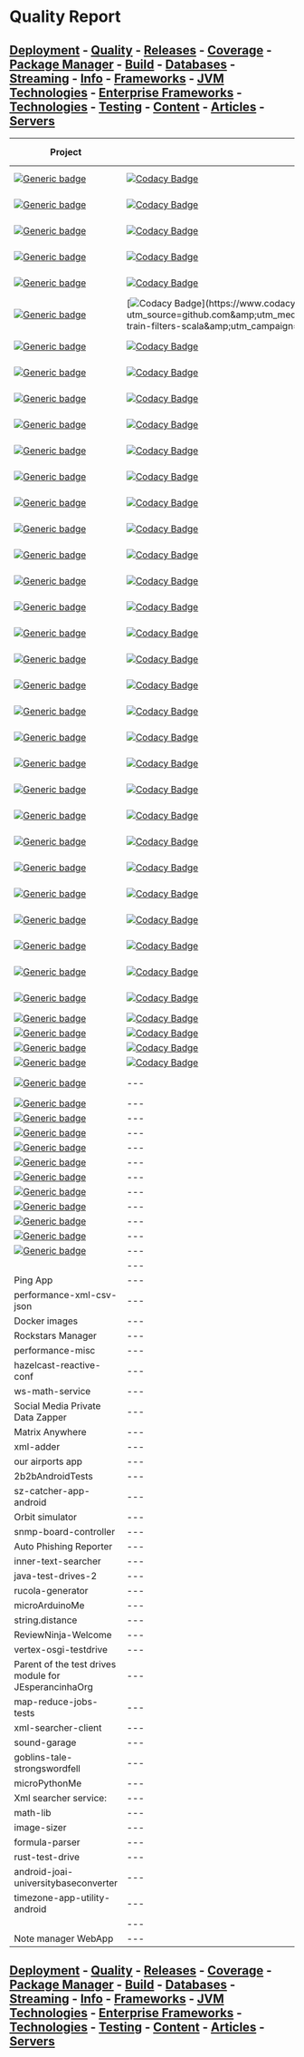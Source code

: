 # Quality Report

## [Deployment](./Deployment.md) - [Quality](./Quality.md) - [Releases](./Releases.md) - [Coverage](./Coverage.md) - [Package Manager](./PkgManager.md) - [Build](./Build.md) - [Databases](./Databases.md) - [Streaming](./Streaming.md) - [Info](./Info.md) - [Frameworks](./Frameworks.md) - [JVM Technologies](./TechJVM.md) - [Enterprise Frameworks](./Enterprise.md) - [Technologies](./Tech.md) - [Testing](./Testing.md) - [Content](./Content.md) - [Articles](./Articles.md) - [Servers](./Servers.md) 

|Project|Codacy|Codebeat|Better Code|Vulnerabilities|
|---|---|---|---|---|
|[![Generic badge](https://img.shields.io/static/v1.svg?label=GitHub&message=Spring%205%20Test%20Drives&color=informational)](https://github.com/jesperancinha/jeorg-spring-5-test-drives)|[![Codacy Badge](https://app.codacy.com/project/badge/Grade/9d14f60a58bd456fb1084860b5a46871)](https://www.codacy.com/gh/jesperancinha/jeorg-spring-5-test-drives/dashboard?utm_source=github.com&amp;utm_medium=referral&amp;utm_content=jesperancinha/jeorg-spring-5-test-drives&amp;utm_campaign=Badge_Grade)|[![codebeat badge](https://codebeat.co/badges/b9097b8c-40f8-48bf-beb3-2007803b4bad)](https://codebeat.co/projects/github-com-jesperancinha-jeorg-spring-5-test-drives-master)|[![BCH compliance](https://bettercodehub.com/edge/badge/jesperancinha/jeorg-spring-5-test-drives?branch=master)](https://bettercodehub.com/results/jesperancinha/jeorg-spring-5-test-drives)|[![Known Vulnerabilities](https://snyk.io/test/github/jesperancinha/jeorg-spring-5-test-drives/badge.svg)](https://snyk.io/test/github/jesperancinha/jeorg-spring-5-test-drives)|
|[![Generic badge](https://img.shields.io/static/v1.svg?label=GitHub&message=Kalah%20Coffee%20Mugs&color=informational)](https://github.com/jesperancinha/mancalaje)|[![Codacy Badge](https://api.codacy.com/project/badge/Grade/f30b682f67e44391a922f62ada6b2f85)](https://www.codacy.com/app/jofisaes/mancalaje?utm_source=github.com&amp;utm_medium=referral&amp;utm_content=jesperancinha/mancalaje&amp;utm_campaign=Badge_Grade)|[![codebeat badge](https://codebeat.co/badges/eaf7a2e0-ed2c-47fb-9323-2051db72c171)](https://codebeat.co/projects/github-com-jesperancinha-mancalaje-master)|[![BCH compliance](https://bettercodehub.com/edge/badge/jesperancinha/mancalaje?branch=master)](https://bettercodehub.com/results/jesperancinha/mancalaje)|[![Known Vulnerabilities](https://snyk.io/test/github/jesperancinha/mancalaje/badge.svg)](https://snyk.io/test/github/jesperancinha/mancalaje)|
|[![Generic badge](https://img.shields.io/static/v1.svg?label=GitHub&message=Sea%20Shell%20Archiver&color=informational)](https://github.com/jesperancinha/sea-shell-archiver)|[![Codacy Badge](https://api.codacy.com/project/badge/Grade/89cc4b270cda4a448ce4fa895b30ec55)](https://www.codacy.com/manual/jofisaes/sea-shell-archiver?utm_source=github.com&amp;utm_medium=referral&amp;utm_content=jesperancinha/sea-shell-archiver&amp;utm_campaign=Badge_Grade)|[![codebeat badge](https://codebeat.co/badges/c71192de-5569-4741-aaa9-503217514483)](https://codebeat.co/projects/github-com-jesperancinha-sea-shell-archiver-master)|[![BCH compliance](https://bettercodehub.com/edge/badge/jesperancinha/sea-shell-archiver?branch=master)](https://bettercodehub.com/)|[![Known Vulnerabilities](https://snyk.io/test/github/jesperancinha/sea-shell-archiver/badge.svg)](https://snyk.io/test/github/jesperancinha/sea-shell-archiver)|
|[![Generic badge](https://img.shields.io/static/v1.svg?label=GitHub&message=Spring%20Master%205%20Test%20Drives&color=informational)](https://github.com/jesperancinha/jeorg-spring-master-5-test-drives)|[![Codacy Badge](https://app.codacy.com/project/badge/Grade/db288a3f092a49fbb60d54ad963a47ed)](https://www.codacy.com/gh/jesperancinha/jeorg-spring-master-5-test-drives/dashboard?utm_source=github.com&amp;utm_medium=referral&amp;utm_content=jesperancinha/jeorg-spring-master-5-test-drives&amp;utm_campaign=Badge_Grade)|[![codebeat badge](https://codebeat.co/badges/1d960e1b-0c52-4ac0-90eb-d4f06fc97ba0)](https://codebeat.co/projects/github-com-jesperancinha-jeorg-spring-master-5-test-drives-main)|[![BCH compliance](https://bettercodehub.com/edge/badge/jesperancinha/jeorg-spring-master-5-test-drives?branch=main)](https://bettercodehub.com/results/jesperancinha/jeorg-spring-master-5-test-drives)|[![Known Vulnerabilities](https://snyk.io/test/github/jesperancinha/jeorg-spring-master-5-test-drives/badge.svg)](https://snyk.io/test/github/jesperancinha/jeorg-spring-master-5-test-drives)|
|[![Generic badge](https://img.shields.io/static/v1.svg?label=GitHub&message=Java%2011%20Test%20Drives&color=informational)](https://github.com/jesperancinha/jeorg-java-11-test-drives)|[![Codacy Badge](https://app.codacy.com/project/badge/Grade/7d0dc4bc47ef4764b6df684395f7c89d)](https://www.codacy.com/gh/jesperancinha/jeorg-java-11-test-drives/dashboard?utm_source=github.com&amp;utm_medium=referral&amp;utm_content=jesperancinha/jeorg-java-11-test-drives&amp;utm_campaign=Badge_Grade)|[![codebeat badge](https://codebeat.co/badges/cbafce5d-29d0-4c79-b815-df33498df1a4)](https://codebeat.co/projects/github-com-jesperancinha-jeorg-java-11-test-drives-main)|[![BCH compliance](https://bettercodehub.com/edge/badge/jesperancinha/jeorg-java-11-test-drives?branch=main)](https://bettercodehub.com/)|[![Known Vulnerabilities](https://snyk.io/test/github/jesperancinha/jeorg-java-11-test-drives/badge.svg)](https://snyk.io/test/github/jesperancinha/jeorg-java-11-test-drives)|
|[![Generic badge](https://img.shields.io/static/v1.svg?label=GitHub&message=Image%20Train%20Filters%20Services&color=informational)](https://github.com/jesperancinha/image-train-filters-scala)|[![Codacy Badge](https://api.codacy.com/project/badge/Grade/b45a0bd9c3694401b78580b95c0b505b?)](https://www.codacy.com/app/jofisaes/image-train-filters-scala?utm_source=github.com&amp;utm_medium=referral&amp;utm_content=jesperancinha/image-train-filters-scala&amp;utm_campaign=Badge_Grade)|[![codebeat badge](https://codebeat.co/badges/93dcee14-b81d-4827-bd4f-9c7a3f56c752)](https://codebeat.co/projects/github-com-jesperancinha-image-train-filters-scala-master)|[![BCH compliance](https://bettercodehub.com/edge/badge/jesperancinha/image-train-filters-scala?branch=master)](https://bettercodehub.com/)|[![Known Vulnerabilities](https://snyk.io/test/github/jesperancinha/image-train-filters-scala/badge.svg)](https://snyk.io/test/github/jesperancinha/image-train-filters-scala)|
|[![Generic badge](https://img.shields.io/static/v1.svg?label=GitHub&message=Your%20finance%20JE&color=informational)](https://github.com/jesperancinha/your-finance-je)|[![Codacy Badge](https://app.codacy.com/project/badge/Grade/b1ba6086c1b44820b62345c44bee2f1d)](https://www.codacy.com/gh/jesperancinha/your-finance-je/dashboard?utm_source=github.com&amp;utm_medium=referral&amp;utm_content=jesperancinha/your-finance-je&amp;utm_campaign=Badge_Grade)|[![codebeat badge](https://codebeat.co/badges/66bd8179-b645-40f4-9a02-072a8df5ff32)](https://codebeat.co/projects/github-com-jesperancinha-your-finance-je-master)|[![BCH compliance](https://bettercodehub.com/edge/badge/jesperancinha/your-finance-je?branch=master)](https://bettercodehub.com/)|[![Known Vulnerabilities](https://snyk.io/test/github/jesperancinha/your-finance-je/badge.svg)](https://snyk.io/test/github/jesperancinha/your-finance-je)|
|[![Generic badge](https://img.shields.io/static/v1.svg?label=GitHub&message=Kotlin%20Test%20Drives&color=informational)](https://github.com/jesperancinha/kotlin-test-drives)|[![Codacy Badge](https://app.codacy.com/project/badge/Grade/03eb6acb5bf34d1d8c82c5cf65268e60)](https://www.codacy.com/gh/jesperancinha/jeorg-kotlin-4-test-drives/dashboard?utm_source=github.com&amp;utm_medium=referral&amp;utm_content=jesperancinha/jeorg-kotlin-4-test-drives&amp;utm_campaign=Badge_Grade)|[![codebeat badge](https://codebeat.co/badges/0250d204-8979-4e20-be16-209ec6b20456)](https://codebeat.co/projects/github-com-jesperancinha-jeorg-kotlin-4-test-drives-main)|[![BCH compliance](https://bettercodehub.com/edge/badge/jesperancinha/jeorg-kotlin-4-test-drives?branch=main)](https://bettercodehub.com/results/jesperancinha/jeorg-kotlin-4-test-drives)|[![Known Vulnerabilities](https://snyk.io/test/github/jesperancinha/jeorg-kotlin-4-test-drives/badge.svg)](https://snyk.io/test/github/jesperancinha/jeorg-kotlin-4-test-drives)|
|[![Generic badge](https://img.shields.io/static/v1.svg?label=GitHub&message=Baker%20portuguese%20recipes&color=informational)](https://github.com/jesperancinha/portuguese-recipes)|[![Codacy Badge](https://api.codacy.com/project/badge/Grade/4ba1ad293d674b00b66db2db6fc6e3e9)](https://www.codacy.com/manual/jofisaes/portuguese-recipes?utm_source=github.com&amp;utm_medium=referral&amp;utm_content=jesperancinha/portuguese-recipes&amp;utm_campaign=Badge_Grade)|[![codebeat badge](https://codebeat.co/badges/58319e19-d5c1-414d-ad76-7f8acf833e60)](https://codebeat.co/projects/github-com-jesperancinha-portuguese-recipes-master)|[![BCH compliance](https://bettercodehub.com/edge/badge/jesperancinha/portuguese-recipes?branch=master)](https://bettercodehub.com/results/jesperancinha/portuguese-recipes)|[![Known Vulnerabilities](https://snyk.io/test/github/jesperancinha/portuguese-recipes/badge.svg)](https://snyk.io/test/github/jesperancinha/portuguese-recipes)|
|[![Generic badge](https://img.shields.io/static/v1.svg?label=GitHub&message=VMA%20Archiver&color=informational)](https://github.com/jesperancinha/jeorg-spring-5-test-drives)|[![Codacy Badge](https://app.codacy.com/project/badge/Grade/02f12203575c48f5948baf57e8fc27b6)](https://www.codacy.com/gh/jesperancinha/vma-archiver/dashboard?utm_source=github.com&amp;utm_medium=referral&amp;utm_content=jesperancinha/vma-archiver&amp;utm_campaign=Badge_Grade)|[![codebeat badge](https://codebeat.co/badges/c1b16ed4-8341-416b-9084-c2e0f7b36ffd)](https://codebeat.co/projects/github-com-jesperancinha-vma-archiver-master)|[![BCH compliance](https://bettercodehub.com/edge/badge/jesperancinha/vma-archiver?branch=master)](https://bettercodehub.com/results/jesperancinha/vma-archiver)|[![Known Vulnerabilities](https://snyk.io/test/github/jesperancinha/vma-archiver/badge.svg)](https://snyk.io/test/github/jesperancinha/vma-archiver)|
|[![Generic badge](https://img.shields.io/static/v1.svg?label=GitHub&message=Java%20Test%20Drives&color=informational)](https://github.com/jesperancinha/jeorg-java-15-test-drives)|[![Codacy Badge](https://app.codacy.com/project/badge/Grade/8ade93e5d0f646508674dbc0045f7317)](https://www.codacy.com/gh/jesperancinha/jeorg-java-15-test-drives/dashboard?utm_source=github.com&amp;utm_medium=referral&amp;utm_content=jesperancinha/jeorg-java-15-test-drives&amp;utm_campaign=Badge_Grade)|[![codebeat badge](https://codebeat.co/badges/cb02d43f-0510-453b-b63e-2864e52542bd)](https://codebeat.co/projects/github-com-jesperancinha-jeorg-java-15-test-drives-master)|[![BCH compliance](https://bettercodehub.com/edge/badge/jesperancinha/jeorg-java-15-test-drives?branch=master)](https://bettercodehub.com/)|[![Known Vulnerabilities](https://snyk.io/test/github/jesperancinha/jeorg-java-15-test-drives/badge.svg)](https://snyk.io/test/github/jesperancinha/jeorg-java-15-test-drives)|
|[![Generic badge](https://img.shields.io/static/v1.svg?label=GitHub&message=Java%20EE%207%20Test%20Drives&color=informational)](https://github.com/jesperancinha/jeorg-java-ee-7-test-drives)|[![Codacy Badge](https://api.codacy.com/project/badge/Grade/89cc4b270cda4a448ce4fa895b30ec55)](https://www.codacy.com/manual/jofisaes/jeorg-java-ee-7-test-drives?utm_source=github.com&amp;utm_medium=referral&amp;utm_content=jesperancinha/jeorg-java-ee-7-test-drives&amp;utm_campaign=Badge_Grade)|[![codebeat badge](https://codebeat.co/badges/70235530-f5e9-4254-a0d1-9dc7950c12cc)](https://codebeat.co/projects/github-com-jesperancinha-jeorg-java-ee-7-test-drives-master)|[![BCH compliance](https://bettercodehub.com/edge/badge/jesperancinha/jeorg-java-ee-7-test-drives?branch=main)](https://bettercodehub.com/results/jesperancinha/jeorg-java-ee-7-test-drives)|[![Known Vulnerabilities](https://snyk.io/test/github/jesperancinha/jeorg-java-ee-7-test-drives/badge.svg)](https://snyk.io/test/github/jesperancinha/jeorg-java-ee-7-test-drives)|
|[![Generic badge](https://img.shields.io/static/v1.svg?label=GitHub&message=Concert%20Demos&color=informational)](https://github.com/jesperancinha/concert-demos-root)|[![Codacy Badge](https://api.codacy.com/project/badge/Grade/0ddf4a0b338e4644b416824298e33127)](https://www.codacy.com/manual/jofisaes/concert-demos-root?utm_source=github.com&amp;utm_medium=referral&amp;utm_content=jesperancinha/concert-demos-root&amp;utm_campaign=Badge_Grade)|[![codebeat badge](https://codebeat.co/badges/c36571eb-ca0f-4abe-9af2-c66ffc3a4002)](https://codebeat.co/projects/github-com-jesperancinha-concert-demos-root-master)|[![BCH compliance](https://bettercodehub.com/edge/badge/jesperancinha/concert-demos-root?branch=master)](https://bettercodehub.com/results/jesperancinha/concert-demos-root?branch=master)|[![Known Vulnerabilities](https://snyk.io/test/github/jesperancinha/concert-demos-root/badge.svg)](https://snyk.io/test/github/jesperancinha/concert-demos-root)|
|[![Generic badge](https://img.shields.io/static/v1.svg?label=GitHub&message=Consolerizer&color=informational)](https://github.com/JEsperancinhaOrg/consolerizer-root)|[![Codacy Badge](https://app.codacy.com/project/badge/Grade/4d5fcd800ef941309dd767ad384eeb0c)](https://www.codacy.com/gh/JEsperancinhaOrg/consolerizer-root/dashboard?utm_source=github.com&amp;utm_medium=referral&amp;utm_content=JEsperancinhaOrg/consolerizer-root&amp;utm_campaign=Badge_Grade)|[![codebeat badge](https://codebeat.co/badges/176e694d-4bc1-4771-9a6c-4cd94bc8f5f8)](https://codebeat.co/projects/github-com-jesperancinhaorg-consolerizer-root-main)|[![BCH compliance](https://bettercodehub.com/edge/badge/JEsperancinhaOrg/consolerizer-root?branch=main)](https://bettercodehub.com/)|[![Known Vulnerabilities](https://snyk.io/test/github/JEsperancinhaOrg/consolerizer-root/badge.svg)](https://snyk.io/test/github/JEsperancinhaOrg/consolerizer-root)|
|[![Generic badge](https://img.shields.io/static/v1.svg?label=GitHub&message=Camel%20Test%20Drives&color=informational)](https://github.com/jesperancinha/jeorg-camel-test-drives)|[![Codacy Badge](https://app.codacy.com/project/badge/Grade/5535eca15bac415b88fa09eae34de4ac)](https://www.codacy.com/gh/jesperancinha/jeorg-camel-test-drives/dashboard?utm_source=github.com&amp;utm_medium=referral&amp;utm_content=jesperancinha/jeorg-camel-test-drives&amp;utm_campaign=Badge_Grade)|[![codebeat badge](https://codebeat.co/badges/7c2a2dbb-6e59-46f1-aba1-fde393908c71)](https://codebeat.co/projects/github-com-jesperancinha-jeorg-camel-test-drives-master)|[![BCH compliance](https://bettercodehub.com/edge/badge/jesperancinha/jeorg-camel-test-drives?branch=master)](https://bettercodehub.com/results/jesperancinha/jeorg-camel-test-drives)|[![Known Vulnerabilities](https://snyk.io/test/github/jesperancinha/jeorg-camel-test-drives/badge.svg)](https://snyk.io/test/github/jesperancinha/jeorg-camel-test-drives)|
|[![Generic badge](https://img.shields.io/static/v1.svg?label=GitHub&message=Scala%20Test%20Drives&color=informational)](https://github.com/jesperancinha/jeorg-scala-test-drives)|[![Codacy Badge](https://app.codacy.com/project/badge/Grade/fe01b148957f4109bd66b3dbde1c2728)](https://www.codacy.com/gh/jesperancinha/jeorg-scala-test-drives/dashboard?utm_source=github.com&amp;utm_medium=referral&amp;utm_content=jesperancinha/jeorg-scala-test-drives&amp;utm_campaign=Badge_Grade)|[![codebeat badge](https://codebeat.co/badges/375b0a90-d5a0-468f-a9b7-051ea83a9c80)](https://codebeat.co/projects/github-com-jesperancinha-jeorg-scala-test-drives-main)|[![BCH compliance](https://bettercodehub.com/edge/badge/jesperancinha/jeorg-scala-test-drives?branch=main)](https://bettercodehub.com/results/jesperancinha/jeorg-scala-test-drives)|[![Known Vulnerabilities](https://snyk.io/test/github/jesperancinha/jeorg-scala-test-drives/badge.svg)](https://snyk.io/test/github/jesperancinha/jeorg-scala-test-drives)|
|[![Generic badge](https://img.shields.io/static/v1.svg?label=GitHub&message=Markdowner&color=informational)](https://github.com/jesperancinha/markdowner)|[![Codacy Badge](https://api.codacy.com/project/badge/Grade/c423c85288eb45c883e2f721bb611a3f)](https://www.codacy.com/manual/jofisaes/markdowner?utm_source=github.com&amp;utm_medium=referral&amp;utm_content=jesperancinha/markdowner&amp;utm_campaign=Badge_Grade)|[![codebeat badge](https://codebeat.co/badges/b6f714fa-6632-473e-9eb5-c481c776d415)](https://codebeat.co/projects/github-com-jesperancinha-markdowner-master)|[![BCH compliance](https://bettercodehub.com/edge/badge/jesperancinha/markdowner?branch=master)](https://bettercodehub.com/)|---|
|[![Generic badge](https://img.shields.io/static/v1.svg?label=GitHub&message=itf-chartizate-android&color=informational)](https://github.com/JEsperancinhaOrg/itf-chartizate-android)|[![Codacy Badge](https://api.codacy.com/project/badge/Grade/30fb9978d67c4abf92d9d426c7e60e55)](https://www.codacy.com/manual/jofisaes/itf-chartizate-android?utm_source=github.com&amp;utm_medium=referral&amp;utm_content=JEsperancinhaOrg/itf-chartizate-android&amp;utm_campaign=Badge_Grade)|[![codebeat badge](https://codebeat.co/badges/3bfe5689-c2d6-42f0-94ad-93bdbd479472)](https://codebeat.co/projects/github-com-jesperancinhaorg-itf-chartizate-android-master)|[![BCH compliance](https://bettercodehub.com/edge/badge/JEsperancinhaOrg/itf-chartizate-android?branch=master)](https://bettercodehub.com/)|---|
|[![Generic badge](https://img.shields.io/static/v1.svg?label=GitHub&message=ITF%20Chartizate&color=informational)](https://github.com/JEsperancinhaOrg/itf-chartizate)|[![Codacy Badge](https://app.codacy.com/project/badge/Grade/5f7026624ff244eca9ba1e2dc9c99364)](https://www.codacy.com/gh/JEsperancinhaOrg/itf-chartizate/dashboard?utm_source=github.com&amp;utm_medium=referral&amp;utm_content=JEsperancinhaOrg/itf-chartizate&amp;utm_campaign=Badge_Grade)|[![codebeat badge](https://codebeat.co/badges/960ed15e-a5c4-42f2-8078-c691a5d1833b)](https://codebeat.co/projects/github-com-jesperancinhaorg-itf-chartizate-master)|[![BCH compliance](https://bettercodehub.com/edge/badge/JEsperancinhaOrg/itf-chartizate?branch=master)](https://bettercodehub.com/)|---|
|[![Generic badge](https://img.shields.io/static/v1.svg?label=GitHub&message=String%20Array%20Paradigms&color=informational)](https://github.com/jesperancinha/string-array-paradigms)|[![Codacy Badge](https://api.codacy.com/project/badge/Grade/0eeb457321184b74922e97dcd563ba19)](https://www.codacy.com/app/jofisaes/string-array-paradigms?utm_source=github.com&amp;utm_medium=referral&amp;utm_content=jesperancinha/string-array-paradigms&amp;utm_campaign=Badge_Grade)|[![codebeat badge](https://codebeat.co/badges/65fed66c-ff4a-46f1-9b12-bc486a422ee6)](https://codebeat.co/projects/github-com-jesperancinha-string-array-paradigms-master)|[![BCH compliance](https://bettercodehub.com/edge/badge/jesperancinha/string-array-paradigms?branch=master)](https://bettercodehub.com/)|---|
|[![Generic badge](https://img.shields.io/static/v1.svg?label=GitHub&message=Bisca%20JE&color=informational)](https://github.com/jesperancinha/biscaje)|[![Codacy Badge](https://api.codacy.com/project/badge/Grade/f734d44324c349029c07e2656bccef41)](https://www.codacy.com/app/jofisaes/bisca-je?utm_source=github.com&amp;utm_medium=referral&amp;utm_content=jesperancinha/bisca-je&amp;utm_campaign=Badge_Grade)|[![codebeat badge](https://codebeat.co/badges/ecede707-1d01-44a3-88c1-ef88971bd465)](https://codebeat.co/projects/github-com-jesperancinha-bisca-je-master)|[![BCH compliance](https://bettercodehub.com/edge/badge/jesperancinha/bisca-je?branch=master)](https://bettercodehub.com/)|---|
|[![Generic badge](https://img.shields.io/static/v1.svg?label=GitHub&message=Med%20Dicom%20Service&color=informational)](https://github.com/jesperancinha/med_dicom_service)|[![Codacy Badge](https://app.codacy.com/project/badge/Grade/e0840fb465c6425785df419fb3887b2b)](https://www.codacy.com/gh/jesperancinha/med_dicom_service/dashboard?utm_source=github.com&amp;utm_medium=referral&amp;utm_content=jesperancinha/med_dicom_service&amp;utm_campaign=Badge_Grade)|[![codebeat badge](https://codebeat.co/badges/f71948d7-db29-4b36-a309-e347f96699f0)](https://codebeat.co/projects/github-com-jesperancinha-med_dicom_service-master)|[![BCH compliance](https://bettercodehub.com/edge/badge/jesperancinha/med_dicom_service?branch=master)](https://bettercodehub.com/results/jesperancinha/med_dicom_service)|---|
|[![Generic badge](https://img.shields.io/static/v1.svg?label=GitHub&message=ITF%20Android&color=informational)](https://github.com/jesperancinha/image-train-filters-android)|[![Codacy Badge](https://api.codacy.com/project/badge/Grade/1ebb39c9b1194fb6b66d96495fe6a41b)](https://www.codacy.com/manual/jofisaes/image-train-filters-android?utm_source=github.com&amp;utm_medium=referral&amp;utm_content=jesperancinha/image-train-filters-android&amp;utm_campaign=Badge_Grade)|[![codebeat badge](https://codebeat.co/badges/4b1b645f-a6c0-4faa-a4c4-9ffba697817d)](https://codebeat.co/projects/github-com-jesperancinha-image-train-filters-android-master)|[![BCH compliance](https://bettercodehub.com/edge/badge/jesperancinha/image-train-filters-android?branch=master)](https://bettercodehub.com/)|---|
|[![Generic badge](https://img.shields.io/static/v1.svg?label=GitHub&message=JSON%20to%20Builder%20Pattern&color=informational)](https://github.com/jesperancinha/json-to-builder-pattern)|[![Codacy Badge](https://app.codacy.com/project/badge/Grade/7537ed9b017f44d9b90123b071c6895e)](https://www.codacy.com/gh/jesperancinha/json-to-builder-pattern/dashboard?utm_source=github.com&amp;utm_medium=referral&amp;utm_content=jesperancinha/json-to-builder-pattern&amp;utm_campaign=Badge_Grade)|[![codebeat badge](https://codebeat.co/badges/a31f7842-1e43-40d4-a7f8-382799136a0f)](https://codebeat.co/projects/github-com-jesperancinha-json-to-builder-pattern-master)|[![BCH compliance](https://bettercodehub.com/edge/badge/jesperancinha/json-to-builder-pattern?branch=master)](https://bettercodehub.com/)|---|
|[![Generic badge](https://img.shields.io/static/v1.svg?label=GitHub&message=ITF%20Chartizate%20Modules&color=informational)](https://github.com/JEsperancinhaOrg/itf-chartizate-modules)|[![Codacy Badge](https://app.codacy.com/project/badge/Grade/565498b6438e413898f194a52ac7ab66)](https://www.codacy.com/gh/JEsperancinhaOrg/itf-chartizate-modules/dashboard?utm_source=github.com&amp;utm_medium=referral&amp;utm_content=JEsperancinhaOrg/itf-chartizate-modules&amp;utm_campaign=Badge_Grade)|[![codebeat badge](https://codebeat.co/badges/b35ccc5a-1324-4ad1-a89a-da4edb58b186)](https://codebeat.co/projects/github-com-jesperancinhaorg-itf-chartizate-modules-master)|[![BCH compliance](https://bettercodehub.com/edge/badge/JEsperancinhaOrg/itf-chartizate-modules?branch=master)](https://bettercodehub.com/results/JEsperancinhaOrg/itf-chartizate-modules)|---|
|[![Generic badge](https://img.shields.io/static/v1.svg?label=GitHub&message=Project%20Signer&color=informational)](https://github.com/jesperancinha/project-signer)|[![Codacy Badge](https://api.codacy.com/project/badge/Grade/d423415df34f42bf821ae13a078094c9)](https://www.codacy.com/app/jofisaes/project-signer?utm_source=github.com&amp;utm_medium=referral&amp;utm_content=jesperancinha/project-signer&amp;utm_campaign=Badge_Grade)|[![codebeat badge](https://codebeat.co/badges/bfb0987b-e483-4954-9c3b-24ac488006bd)](https://codebeat.co/projects/github-com-jesperancinha-project-signer-master)|[![BCH compliance](https://bettercodehub.com/edge/badge/jesperancinha/project-signer?branch=master)](https://bettercodehub.com/)|---|
|[![Generic badge](https://img.shields.io/static/v1.svg?label=GitHub&message=Coffee%20Paradigms&color=informational)](https://github.com/jesperancinha/coffee-paradigms)|[![Codacy Badge](https://api.codacy.com/project/badge/Grade/4619967a56c24086b00a7e0344aebaa8)](https://www.codacy.com/app/jofisaes/coffee-paradigms?utm_source=github.com&amp;utm_medium=referral&amp;utm_content=jesperancinha/coffee-paradigms&amp;utm_campaign=Badge_Grade)|[![codebeat badge](https://codebeat.co/badges/0d45f066-b81a-4cb8-ae72-d3f6daf5b736)](https://codebeat.co/projects/github-com-jesperancinha-coffee-paradigms-master)|[![BCH compliance](https://bettercodehub.com/edge/badge/jesperancinha/coffee-paradigms?branch=master)](https://bettercodehub.com/)|---|
|[![Generic badge](https://img.shields.io/static/v1.svg?label=GitLab&message=Bridge%20Management%20Logistics&color=informational)](https://gitlab.com/jesperancinha/bridge-logistics)|[![Codacy Badge](https://app.codacy.com/project/badge/Grade/9663f8cd66764af3b551e76c13ea7833)](https://www.codacy.com/gl/jesperancinha/bridge-logistics/dashboard?utm_source=gitlab.com&amp;utm_medium=referral&amp;utm_content=jesperancinha/bridge-logistics&amp;utm_campaign=Badge_Grade)|[![codebeat badge](https://codebeat.co/badges/42f50b94-393c-4637-86cd-1ee6412995c6)](https://codebeat.co/projects/gitlab-com-jesperancinha-bridge-logistics-master)|---|---|
|[![Generic badge](https://img.shields.io/static/v1.svg?label=BitBucket&message=Newscast%20Explorer&color=informational)](https://bitbucket.org/jesperancinha/news-cast-explorer)|[![Codacy Badge](https://app.codacy.com/project/badge/Grade/f49ddf491c1c4eff8addac23e08b9a91)](https://www.codacy.com/bb/jesperancinha/news-cast-explorer/dashboard?utm_source=jesperancinha@bitbucket.org&amp;utm_medium=referral&amp;utm_content=jesperancinha/news-cast-explorer&amp;utm_campaign=Badge_Grade)|[![codebeat badge](https://codebeat.co/badges/768c571b-f241-4530-aeed-2d0e91e03eea)](https://codebeat.co/projects/bitbucket-org-jesperancinha-news-cast-explorer-master)|---|---|
|[![Generic badge](https://img.shields.io/static/v1.svg?label=GitHub&message=From%20Paris%20to%20Berlin&color=informational)](https://github.com/jesperancinha/from-paris-to-berlin-circuit-breaker)|[![Codacy Badge](https://app.codacy.com/project/badge/Grade/db670c80127c412d95d74ec2a10145ff)](https://www.codacy.com/gh/jesperancinha/from-paris-to-berlin-circuit-breaker/dashboard?utm_source=github.com&amp;utm_medium=referral&amp;utm_content=jesperancinha/from-paris-to-berlin-circuit-breaker&amp;utm_campaign=Badge_Grade)|[![codebeat badge](https://codebeat.co/badges/d02c6697-4f3f-486a-9297-c45fc0f46402)](https://codebeat.co/projects/bitbucket-org-jesperancinha-from-paris-to-berlin-circuit-breaker-master)|---|---|
|[![Generic badge](https://img.shields.io/static/v1.svg?label=GitHub&message=Performance%20Objects%20&color=informational)](https://github.com/jesperancinha/performance-projects)|[![Codacy Badge](https://api.codacy.com/project/badge/Grade/98bb1264a9ee4986bb6700b2b1bb9273)](https://www.codacy.com/app/jofisaes/performance-projects?utm_source=github.com&amp;utm_medium=referral&amp;utm_content=jesperancinha/performance-projects&amp;utm_campaign=Badge_Grade)|[![codebeat badge](https://codebeat.co/badges/777f3fdd-9d28-4edf-add3-7a3df5c573a5)](https://codebeat.co/projects/github-com-jesperancinha-performance-projects-master)|---|---|
|[![Generic badge](https://img.shields.io/static/v1.svg?label=GitHub&message=Multi%20Image%20Comparer&color=informational)](https://github.com/jesperancinha/multi-image-comparer)|[![Codacy Badge](https://api.codacy.com/project/badge/Grade/fa7b5620af624b0a8206d3e28e02cfb6)](https://www.codacy.com/app/jofisaes/multi-image-comparer?utm_source=github.com&amp;utm_medium=referral&amp;utm_content=jesperancinha/multi-image-comparer&amp;utm_campaign=Badge_Grade)|[![codebeat badge](https://codebeat.co/badges/ebeaaef7-afd6-4c6c-9002-003c5bcc3b24)](https://codebeat.co/projects/github-com-jesperancinha-multi-image-comparer-master)|---|---|
|[![Generic badge](https://img.shields.io/static/v1.svg?label=GitLab&message=Video%20Series%20Apps&color=informational)](https://gitlab.com/jesperancinha/video-series-app)|[![Codacy Badge](https://app.codacy.com/project/badge/Grade/c591f713eab546b0a7ff4150017bca8a)](https://www.codacy.com/gl/jesperancinha/video-series-app/dashboard?utm_source=gitlab.com&amp;utm_medium=referral&amp;utm_content=jesperancinha/video-series-app&amp;utm_campaign=Badge_Grade)|---|---|---|
|[![Generic badge](https://img.shields.io/static/v1.svg?label=BitBucket&message=International%20Airports&color=informational)](https://bitbucket.org/jesperancinha/international-airports-service-root)|[![Codacy Badge](https://api.codacy.com/project/badge/Grade/a57b110faf0844739a274888b38e0f6e)](https://www.codacy.com?utm_source=bitbucket.org&amp;utm_medium=referral&amp;utm_content=jesperancinha/international-airports-service-root&amp;utm_campaign=Badge_Grade)|---|---|---|
|[![Generic badge](https://img.shields.io/static/v1.svg?label=BitBucket&message=Kitten%20House%20Care&color=informational)](https://bitbucket.org/jesperancinha/kitten-house-care-parent)|[![Codacy Badge](https://app.codacy.com/project/badge/Grade/7a61b7f1783d4394a183d53c2564c728)](https://www.codacy.com/manual/jofisaes/kitten-house-care-parent?utm_source=jesperancinha@bitbucket.org&amp;utm_medium=referral&amp;utm_content=jesperancinha/kitten-house-care-parent&amp;utm_campaign=Badge_Grade)|---|---|---|
|[![Generic badge](https://img.shields.io/static/v1.svg?label=GitLab&message=Favourite%20Lyrics%20App&color=informational)](https://gitlab.com/jesperancinha/favourite-lyrics-app)|[![Codacy Badge](https://app.codacy.com/project/badge/Grade/f58be73117224ce0848b951e3a446b45)](https://www.codacy.com/gl/jesperancinha/favourite-lyrics-app/dashboard?utm_source=gitlab.com&amp;utm_medium=referral&amp;utm_content=jesperancinha/favourite-lyrics-app&amp;utm_campaign=Badge_Grade)|---|---|---|
|[![Generic badge](https://img.shields.io/static/v1.svg?label=GitHub&message=Buy%20Odd%20React&color=informational)](https://github.com/jesperancinha/buy-odd-react)|---|---|---|[![Known Vulnerabilities](https://snyk.io/test/github/jesperancinha/buy-odd-react/badge.svg)](https://snyk.io/test/github/jesperancinha/buy-odd-react)|
|[![Generic badge](https://img.shields.io/static/v1.svg?label=GitHub&message=Web%20Parser%20CSV&color=informational)](https://github.com/jesperancinha/web-parser-csv)|---|---|---|---|
|[![Generic badge](https://img.shields.io/static/v1.svg?label=GitHub&message=StaCo%20App%20&color=informational)](https://github.com/jesperancinha/staco-app)|---|---|---|---|
|[![Generic badge](https://img.shields.io/static/v1.svg?label=GitHub&message=JEOrg%20Cloud%20Test%20Drives&color=informational)](https://github.com/jesperancinha/jeorg-cloud-test-drives)|---|---|---|---|
|[![Generic badge](https://img.shields.io/static/v1.svg?label=BitBucket&message=Time%20Disruption%20Studios&color=informational)](https://bitbucket.org/jesperancinha/tds-portal)|---|---|---|---|
|[![Generic badge](https://img.shields.io/static/v1.svg?label=GitLab&message=Joao%20Filipe%20Sabino%20Esperancinha%20Home&color=informational)](https://gitlab.com/jesperancinha/joao-filipe-sabino-esperancinha-home)|---|---|---|---|
|[![Generic badge](https://img.shields.io/static/v1.svg?label=GitHub&message=Algorithms%20Test%20Drives&color=informational)](https://github.com/jesperancinha/jeorg-algorithms-test-drives)|---|---|---|---|
|[![Generic badge](https://img.shields.io/static/v1.svg?label=GitLab&message=Airflights%20Clojure&color=informational)](https://github.com/jesperancinha/airflights-clojure)|---|---|---|---|
|[![Generic badge](https://img.shields.io/static/v1.svg?label=GitHub&message=Security%20Test%20Drives&color=informational)](https://github.com/jesperancinha/security-test-drives)|---|---|---|---|
|[![Generic badge](https://img.shields.io/static/v1.svg?label=GitHub&message=Geo%20Calculator&color=informational)](https://github.com/JEsperancinhaOrg/geo-calculator)|---|---|---|---|
|[![Generic badge](https://img.shields.io/static/v1.svg?label=GitHub&message=Agent%20Network&color=informational "Agent Network")](http://github.com/jesperancinha/agent-network)|---|---|---|---|
|[![Generic badge](https://img.shields.io/static/v1.svg?label=GitHub&message=Images%20Go&color=informational)](https://github.com/jesperancinha/images-go)|---|---|---|---|
||---|---|---|---|
|Ping App|---|---|---|---|
|performance-xml-csv-json|---|---|---|---|
|Docker images|---|---|---|---|
|Rockstars Manager|---|---|---|---|
|performance-misc|---|---|---|---|
|hazelcast-reactive-conf|---|---|---|---|
|ws-math-service|---|---|---|---|
|Social Media Private Data Zapper|---|---|---|---|
|Matrix Anywhere|---|---|---|---|
|xml-adder|---|---|---|---|
|our airports app|---|---|---|---|
|2b2bAndroidTests|---|---|---|---|
|sz-catcher-app-android|---|---|---|---|
|Orbit simulator|---|---|---|---|
|snmp-board-controller|---|---|---|---|
|Auto Phishing Reporter|---|---|---|---|
|inner-text-searcher|---|---|---|---|
|java-test-drives-2|---|---|---|---|
|rucola-generator|---|---|---|---|
|microArduinoMe|---|---|---|---|
|string.distance|---|---|---|---|
|ReviewNinja-Welcome|---|---|---|---|
|vertex-osgi-testdrive|---|---|---|---|
|Parent of the test drives module for JEsperancinhaOrg|---|---|---|---|
|map-reduce-jobs-tests|---|---|---|---|
|xml-searcher-client|---|---|---|---|
|sound-garage|---|---|---|---|
|goblins-tale-strongswordfell|---|---|---|---|
|microPythonMe|---|---|---|---|
|Xml searcher service:|---|---|---|---|
|math-lib|---|---|---|---|
|image-sizer|---|---|---|---|
|formula-parser|---|---|---|---|
|rust-test-drive|---|---|---|---|
|android-joai-universitybaseconverter|---|---|---|---|
|timezone-app-utility-android|---|---|---|---|
||---|---|---|---|
|Note manager WebApp|---|---|---|---|
## [Deployment](./Deployment.md) - [Quality](./Quality.md) - [Releases](./Releases.md) - [Coverage](./Coverage.md) - [Package Manager](./PkgManager.md) - [Build](./Build.md) - [Databases](./Databases.md) - [Streaming](./Streaming.md) - [Info](./Info.md) - [Frameworks](./Frameworks.md) - [JVM Technologies](./TechJVM.md) - [Enterprise Frameworks](./Enterprise.md) - [Technologies](./Tech.md) - [Testing](./Testing.md) - [Content](./Content.md) - [Articles](./Articles.md) - [Servers](./Servers.md) 

